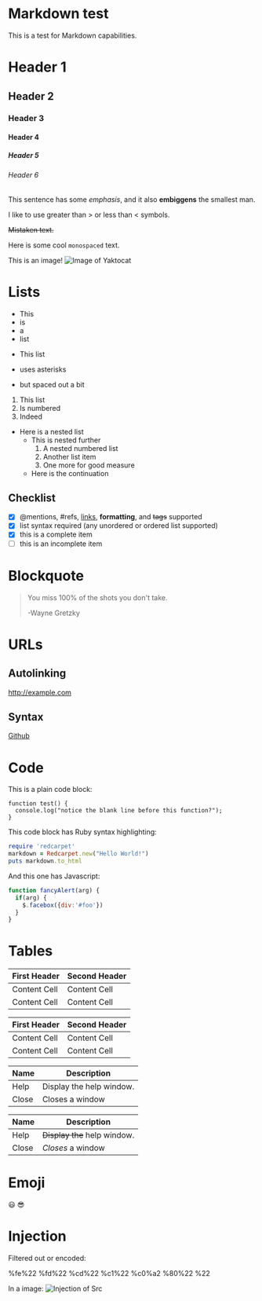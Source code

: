 Markdown test
=============

This is a test for Markdown capabilities.

# Header 1
## Header 2
### Header 3
#### Header 4
##### Header 5
###### Header 6

This sentence has some *emphasis*, and it also **embiggens** the smallest man.

I like to use greater than > or less than < symbols.

~~Mistaken text.~~

Here is some cool `monospaced` text.

This is an image!
![Image of Yaktocat](https://octodex.github.com/images/yaktocat.png)

# Lists
- This
- is
- a
- list

* This list

* uses asterisks

* but spaced out a bit

1. This list
2. Is numbered
3. Indeed

* Here is a nested list
    * This is nested further
        1. A nested numbered list
        2. Another list item
        3. One more for good measure
    * Here is the continuation

## Checklist

- [x] @mentions, #refs, [links](), **formatting**, and <del>tags</del> supported
- [x] list syntax required (any unordered or ordered list supported)
- [x] this is a complete item
- [ ] this is an incomplete item

# Blockquote

> You miss 100% of the shots you don't take.
>
> -Wayne Gretzky

# URLs

## Autolinking
http://example.com

## Syntax
[Github](http://github.com)

# Code

This is a plain code block:

```
function test() {
  console.log("notice the blank line before this function?");
}
```

This code block has Ruby syntax highlighting:

```ruby
require 'redcarpet'
markdown = Redcarpet.new("Hello World!")
puts markdown.to_html
```

And this one has Javascript:

```javascript
function fancyAlert(arg) {
  if(arg) {
    $.facebox({div:'#foo'})
  }
}
```

# Tables
First Header  | Second Header
------------- | -------------
Content Cell  | Content Cell
Content Cell  | Content Cell

| First Header  | Second Header |
| ------------- | ------------- |
| Content Cell  | Content Cell  |
| Content Cell  | Content Cell  |

| Name | Description          |
| ------------- | ----------- |
| Help      | Display the help window.|
| Close     | Closes a window     |

| Name | Description          |
| ------------- | ----------- |
| Help      | ~~Display the~~ help window.|
| Close     | _Closes_ a window     |

# Emoji

:smiley:
:sunglasses:

# Injection

Filtered out or encoded:

<script>alert('bad')</script>
%fe%22
%fd%22
%cd%22
%c1%22
%c0%a2
%80%22
%22

In a image:
![Injection of Src](&#x6A&#x61&#x76&#x61&#x73&#x63&#x72&#x69&#x70&#x74&#x3A&#x61&#x6C&#x65&#x72&#x74&#x28&#x27&#x58&#x53&#x53&#x27&#x29)
